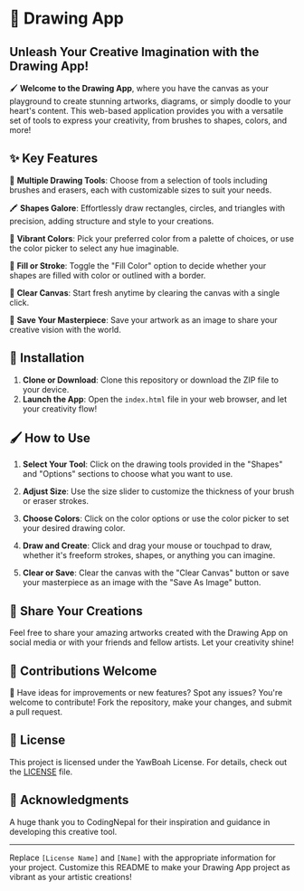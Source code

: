 # 🎨 Drawing App

## Unleash Your Creative Imagination with the Drawing App!

🖌️ **Welcome to the Drawing App**, where you have the canvas as your playground to create stunning artworks, diagrams, or simply doodle to your heart's content. This web-based application provides you with a versatile set of tools to express your creativity, from brushes to shapes, colors, and more!

## ✨ Key Features

🎨 **Multiple Drawing Tools**: Choose from a selection of tools including brushes and erasers, each with customizable sizes to suit your needs.

🖍️ **Shapes Galore**: Effortlessly draw rectangles, circles, and triangles with precision, adding structure and style to your creations.

🌈 **Vibrant Colors**: Pick your preferred color from a palette of choices, or use the color picker to select any hue imaginable.

👀 **Fill or Stroke**: Toggle the "Fill Color" option to decide whether your shapes are filled with color or outlined with a border.

🎉 **Clear Canvas**: Start fresh anytime by clearing the canvas with a single click.

💾 **Save Your Masterpiece**: Save your artwork as an image to share your creative vision with the world.

## 🚀 Installation

1. **Clone or Download**: Clone this repository or download the ZIP file to your device.
2. **Launch the App**: Open the `index.html` file in your web browser, and let your creativity flow!

## 🖌️ How to Use

1. **Select Your Tool**: Click on the drawing tools provided in the "Shapes" and "Options" sections to choose what you want to use.

2. **Adjust Size**: Use the size slider to customize the thickness of your brush or eraser strokes.

3. **Choose Colors**: Click on the color options or use the color picker to set your desired drawing color.

4. **Draw and Create**: Click and drag your mouse or touchpad to draw, whether it's freeform strokes, shapes, or anything you can imagine.

5. **Clear or Save**: Clear the canvas with the "Clear Canvas" button or save your masterpiece as an image with the "Save As Image" button.

## 🎉 Share Your Creations

Feel free to share your amazing artworks created with the Drawing App on social media or with your friends and fellow artists. Let your creativity shine!

## 🤝 Contributions Welcome

🌟 Have ideas for improvements or new features? Spot any issues? You're welcome to contribute! Fork the repository, make your changes, and submit a pull request.

## 📜 License

This project is licensed under the YawBoah License. For details, check out the [LICENSE](LICENSE) file.

## 🙏 Acknowledgments

A huge thank you to CodingNepal for their inspiration and guidance in developing this creative tool.

---

Replace `[License Name]` and `[Name]` with the appropriate information for your project. Customize this README to make your Drawing App project as vibrant as your artistic creations!

